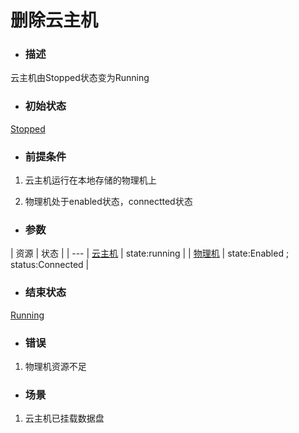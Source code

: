 # 删除云主机

* ### 描述

 云主机由Stopped状态变为Running

* ### 初始状态

 [Stopped](/Unit/VM/status.md)

* ### 前提条件

 1. 云主机运行在本地存储的物理机上

 2. 物理机处于enabled状态，connectted状态

* ### 参数

 | 资源 | 状态 |
 | ---
 | [云主机](/Unit/VM/README.md) | state:running | 
 | [物理机](/Unit/Host/README.md) | state:Enabled ; status:Connected |

* ### 结束状态

 [Running](/Unit/VM/status.md)

* ### 错误

 1. 物理机资源不足

* ### 场景

 1. 云主机已挂载数据盘

